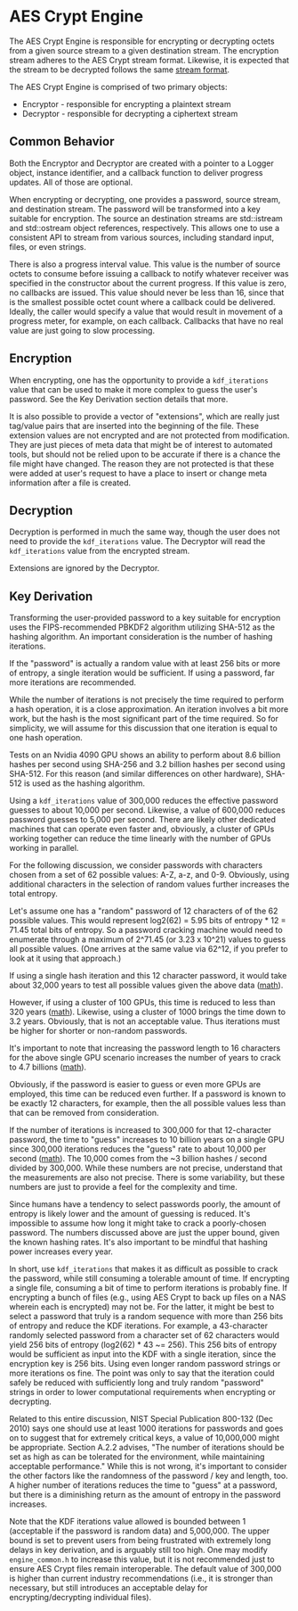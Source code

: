 # AES Crypt Engine

The AES Crypt Engine is responsible for encrypting or decrypting octets
from a given source stream to a given destination stream.  The encryption stream
adheres to the AES Crypt stream format.  Likewise, it is expected that the
stream to be decrypted follows the same [stream format](stream_format.md).

The AES Crypt Engine is comprised of two primary objects:

* Encryptor - responsible for encrypting a plaintext stream
* Decryptor - responsible for decrypting a ciphertext stream

## Common Behavior

Both the Encryptor and Decryptor are created with a pointer to a Logger
object, instance identifier, and a callback function to deliver progress
updates.  All of those are optional.

When encrypting or decrypting, one provides a password, source stream, and
destination stream.  The password will be transformed into a key suitable
for encryption.  The source an destination streams are std::istream and
std::ostream object references, respectively.  This allows one to use a
consistent API to stream from various sources, including standard input,
files, or even strings.

There is also a progress interval value.  This value is the number of source
octets to consume before issuing a callback to notify whatever receiver
was specified in the constructor about the current progress.  If this value
is zero, no callbacks are issued.  This value should never be less than
16, since that is the smallest possible octet count where a callback could
be delivered.  Ideally, the caller would specify a value that would result
in movement of a progress meter, for example, on each callback.  Callbacks
that have no real value are just going to slow processing.

## Encryption

When encrypting, one has the opportunity to provide a `kdf_iterations` value
that can be used to make it more complex to guess the user's password.  See the
Key Derivation section details that more.

It is also possible to provide a vector of "extensions", which are really just
tag/value pairs that are inserted into the beginning of the file.  These
extension values are not encrypted and are not protected from modification.
They are just pieces of meta data that might be of interest to automated tools,
but should not be relied upon to be accurate if there is a chance the file
might have changed.  The reason they are not protected is that these were added
at user's request to have a place to insert or change meta information
after a file is created.

## Decryption

Decryption is performed in much the same way, though the user does not need
to provide the `kdf_iterations` value.  The Decryptor will read the
`kdf_iterations` value from the encrypted stream.

Extensions are ignored by the Decryptor.

## Key Derivation

Transforming the user-provided password to a key suitable for encryption uses
the FIPS-recommended PBKDF2 algorithm utilizing SHA-512 as the hashing
algorithm.  An important consideration is the number of hashing iterations.

If the "password" is actually a random value with at least 256 bits or more of
entropy, a single iteration would be sufficient.  If using a password, far more
iterations are recommended.

While the number of iterations is not precisely the time required to perform
a hash operation, it is a close approximation.  An iteration involves a bit more
work, but the hash is the most significant part of the time required.  So for
simplicity, we will assume for this discussion that one iteration is equal to
one hash operation.

Tests on an Nvidia 4090 GPU shows an ability to perform about 8.6 billion hashes
per second using SHA-256 and 3.2 billion hashes per second using SHA-512.  For
this reason (and similar differences on other hardware), SHA-512 is used as
the hashing algorithm.

Using a `kdf_iterations` value of 300,000 reduces the effective password
guesses to about 10,000 per second.  Likewise, a value of 600,000 reduces
password guesses to 5,000 per second.  There are likely other dedicated
machines that can operate even faster and, obviously, a cluster of GPUs working
together can reduce the time linearly with the number of GPUs working in
parallel.

For the following discussion, we consider passwords with characters chosen
from a set of 62 possible values: A-Z, a-z, and 0-9.  Obviously, using
additional characters in the selection of random values further increases the
total entropy.

Let's assume one has a "random" password of 12 characters of of the 62 possible
values.  This would represent log2(62) = 5.95 bits of entropy * 12 = 71.45 total
bits of entropy.  So a password cracking machine would need to enumerate through
a maximum of 2^71.45 (or 3.23 x 10^21) values to guess all possible values.
(One arrives at the same value via 62^12, if you prefer to look at it using that
approach.)

If using a single hash iteration and this 12 character password, it would
take about 32,000 years to test all possible values given the above data
([math](https://www.wolframalpha.com/input?i=2%5E%28log2%2862%29*12%29+%2F+3.2%C3%9710%5E9+%2F+3.154x10%5E7+years)).

However, if using a cluster of 100 GPUs, this time is reduced to less than 320
years ([math](https://www.wolframalpha.com/input?i=2%5E%28log2%2862%29*12%29+%2F+3.2%C3%9710%5E11+%2F+3.154x10%5E7+years)).
Likewise, using a cluster of 1000 brings the time down to 3.2 years.  Obviously,
that is not an acceptable value.  Thus iterations must be higher for shorter
or non-random passwords.

It's important to note that increasing the password length to 16 characters
for the above single GPU scenario increases the number of years to crack to
4.7 billions ([math](https://www.wolframalpha.com/input?i=2%5E%28log2%2862%29*16%29+%2F+3.2%C3%9710%5E11+%2F+3.154x10%5E7+years)).

Obviously, if the password is easier to guess or even more GPUs are employed,
this time can be reduced even further.  If a password is known to be exactly 12
characters, for example, then the all possible values less than that can
be removed from consideration.

If the number of iterations is increased to 300,000 for that 12-character
password, the time to "guess" increases to 10 billion years on a single GPU
since 300,000 iterations reduces the "guess" rate to about 10,000 per second
([math](https://www.wolframalpha.com/input?i=2%5E%28log2%2862%29*12%29+%2F+10000+%2F+3.154x10%5E7+years)).
The 10,000 comes from the ~3 billion hashes / second divided by 300,000.
While these numbers are not precise, understand that the measurements are also
not precise.  There is some variability, but these numbers are just to provide
a feel for the complexity and time.

Since humans have a tendency to select passwords poorly, the amount of entropy
is likely lower and the amount of guessing is reduced.  It's impossible to
assume how long it might take to crack a poorly-chosen password.  The
numbers discussed above are just the upper bound, given the known hashing
rates.  It's also important to be mindful that hashing power increases
every year.

In short, use `kdf_iterations` that makes it as difficult as possible to crack
the password, while still consuming a tolerable amount of time.  If encrypting
a single file, consuming a bit of time to perform iterations is probably fine.
If encrypting a bunch of files (e.g., using AES Crypt to back up files on
a NAS wherein each is encrypted) may not be.  For the latter, it might be
best to select a password that truly is a random sequence with more than
256 bits of entropy and reduce the KDF iterations.  For example, a 43-character
randomly selected password from a character set of 62 characters would yield
256 bits of entropy (log2(62) * 43 ~= 256).  This 256 bits of entropy would be
sufficient as input into the KDF with a single iteration, since the encryption
key is 256 bits.  Using even longer random password strings or more iterations
os fine.  The point was only to say that the iteration could safely be reduced
with sufficiently long and truly random "password" strings in order to lower
computational requirements when encrypting or decrypting.

Related to this entire discussion, NIST Special Publication 800-132 (Dec 2010)
says one should use at least 1000 iterations for passwords and goes on to
suggest that for extremely critical keys, a value of 10,000,000 might
be appropriate.  Section A.2.2 advises, "The number of iterations should be set
as high as can be tolerated for the environment, while maintaining acceptable
performance."  While this is not wrong, it's important to consider the other
factors like the randomness of the password / key and length, too.  A higher
number of iterations reduces the time to "guess" at a password, but
there is a diminishing return as the amount of entropy in the password
increases.

Note that the KDF iterations value allowed is bounded between 1 (acceptable
if the password is random data) and 5,000,000.  The upper bound is set to
prevent users from being frustrated with extremely long delays in key
derivation, and is arguably still too high.  One may modify `engine_common.h`
to increase this value, but it is not recommended just to ensure AES Crypt
files remain interoperable.  The default value of 300,000 is higher than
current industry recommendations (i.e., it is stronger than necessary, but
still introduces an acceptable delay for encrypting/decrypting individual
files).
